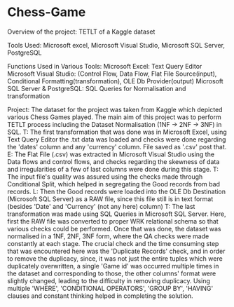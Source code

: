 # Chess-Game

Overview of the project: TETLT of a Kaggle dataset

Tools Used: Microsoft excel, Microsoft Visual Studio, Microsoft SQL Server, PostgreSQL

Functions Used in Various Tools:
Microsoft Excel: Text Query Editor
Microsoft Visual Studio: (Control Flow, Data Flow, Flat File Source(input), Conditional Formatting(transformation), OLE Db Provider(output)
Microsoft SQL Server & PostgreSQL: SQL Queries for Normalisation and transformation

Project: 
The dataset for the project was taken from Kaggle which depicted various Chess Games played. The main aim of this project was to perform TETLT process including the Dataset Normalisation (1NF -> 2NF -> 3NF) in SQL. 
T: The first transformation that was done was in Microsoft Excel, using Text Query Editor the .txt data was loaded and checks were done regarding the 'dates' column and any 'currency' column. File saved as '.csv' post that.
E: The Flat File (.csv) was extracted in Microsoft Visual Studio using the Data flows and control flows, and checks regarding the skewness of data and irregularities of a few of last columns were done during this stage.
T: The input file's quality was assured using the checks made through Conditional Split, which helped in segregating the Good records from bad records.
L: Then the Good records were loaded into the OLE Db Destination (Microsoft SQL Server) as a RAW file, since this file still is in text format (besides 'Date' and 'Currency' (not any here) column)
T: The last transformation was made using SQL Queries in Microsoft SQL Server. Here, first the RAW file was converted to proper WRK relational schema so that various checks could be performed. Once that was done, the dataset was normalised in a 1NF, 2NF, 3NF form, where the QA checks were made constantly at each stage. The crucial check and the time consuming step that was encountered here was the 'Duplicate Records' check, and in order to remove the duplicacy, since, it was not just the entire tuples which were duplicately overwritten, a single 'Game id' was occurred multiple times in the dataset and corresponding to those, the other columns' format were slightly changed, leading to the difficulty in removing duplicacy. Using multiple 'WHERE', 'CONDITIONAL OPERATORS', 'GROUP BY', 'HAVING' clauses and constant thinking helped in completing the solution.
